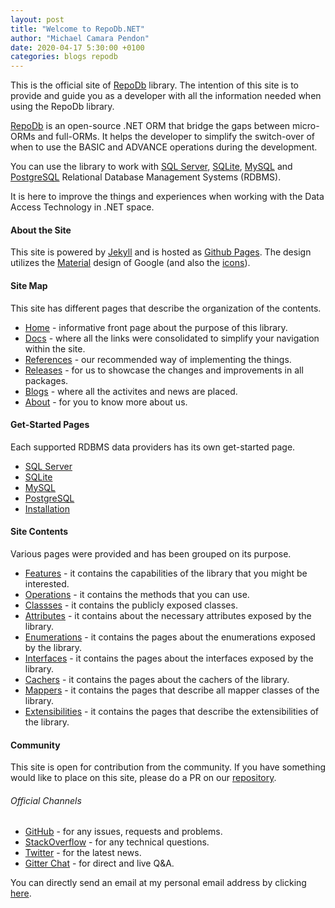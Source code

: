 ```yaml
---
layout: post
title: "Welcome to RepoDb.NET"
author: "Michael Camara Pendon"
date: 2020-04-17 5:30:00 +0100
categories: blogs repodb
---
```


This is the official site of [RepoDb](https://github.com/mikependon/RepoDb) library. The intention of this site is to provide and guide you as a developer with all the information needed when using the RepoDb library.

[RepoDb](https://github.com/mikependon/RepoDb) is an open-source .NET ORM that bridge the gaps between micro-ORMs and full-ORMs. It helps the developer to simplify the switch-over of when to use the BASIC and ADVANCE operations during the development.

You can use the library to work with [SQL Server](https://www.nuget.org/packages/RepoDb.SqlServer), [SQLite](https://www.nuget.org/packages/RepoDb.SqLite), [MySQL](https://www.nuget.org/packages/RepoDb.MySql) and [PostgreSQL](https://www.nuget.org/packages/RepoDb.PostgreSql) Relational Database Management Systems (RDBMS).

It is here to improve the things and experiences when working with the Data Access Technology in .NET space.

#### About the Site

This site is powered by [Jekyll](https://github.com/jekyll/jekyll) and is hosted as [Github Pages](https://github.com/mikependon/RepoDb.NET). The design utilizes the [Material](https://material.io/resources/icons/?style=baseline) design of Google (and also the [icons](https://material.io/resources/icons/?style=baseline)).

#### Site Map

This site has different pages that describe the organization of the contents.

- [Home](/) - informative front page about the purpose of this library.
- [Docs](/docs) - where all the links were consolidated to simplify your navigation within the site.
- [References](/reference/connectionrepository) - our recommended way of implementing the things.
- [Releases](/release/core) - for us to showcase the changes and improvements in all packages.
- [Blogs](/blogs) - where all the activites and news are placed.
- [About](/about) - for you to know more about us.

#### Get-Started Pages

Each supported RDBMS data providers has its own get-started page.

- [SQL Server](/tutorial/get-started-sqlserver)
- [SQLite](/tutorial/get-started-sqlite)
- [MySQL](/tutorial/get-started-mysql)
- [PostgreSQL](/tutorial/get-started-postgresql)
- [Installation](/tutorial/installation)

#### Site Contents

Various pages were provided and has been grouped on its purpose.

- [Features](/feature/batchoperations) - it contains the capabilities of the library that you might be interested.
- [Operations](/operation/average) - it contains the methods that you can use.
- [Classses](/class/basedbsetting) - it contains the publicly exposed classes.
- [Attributes](/enumeration/identity) - it contains about the necessary attributes exposed by the library.
- [Enumerations](/attribute/enumerations) - it contains the pages about the enumerations exposed by the library.
- [Interfaces](/interface/icache) - it contains the pages about the interfaces exposed by the library.
- [Cachers](/interface/icache) - it contains the pages about the cachers of the library.
- [Mappers](/mapper/classmapper) - it contains the pages that describe all mapper classes of the library.
- [Extensibilities](/extensibility/averagetyperesolver) - it contains the pages that describe the extensibilities of the library.

#### Community

This site is open for contribution from the community. If you have something would like to place on this site, please do a PR on our [repository](https://github.com/mikependon/RepoDb.NET).

###### Official Channels

- [GitHub](https://github.com/mikependon/RepoDb/issues) - for any issues, requests and problems.
- [StackOverflow](https://stackoverflow.com/questions/tagged/repodb) - for any technical questions.
- [Twitter](https://twitter.com/search?q=%23repodb) - for the latest news.
- [Gitter Chat](https://gitter.im/RepoDb/community) - for direct and live Q&A.

You can directly send an email at my personal email address by clicking [here](mailto::michael.c.pendon@outlook.com).
